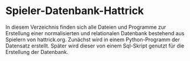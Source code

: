 # Spieler-Datenbank-Hattrick
In diesem Verzeichnis finden sich alle Dateien und Programme zur Erstellung einer normalisierten und relationalen Datenbank bestehend aus Spielern von hattrick.org.
Zunächst wird in einem Python-Programm der Datensatz erstellt. Später wird dieser von einem Sql-Skript genutzt für die Erstellung der Datenbank.
